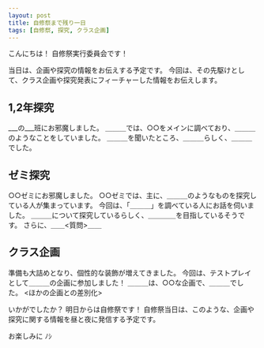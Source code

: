 ```yaml
---
layout: post
title: 自修祭まで残り一日
tags: [自修祭, 探究, クラス企画]
---
```


こんにちは！
自修祭実行委員会です！


当日は、企画や探究の情報をお伝えする予定です。
今回は、その先駆けとして、クラス企画や探究発表にフィーチャーした情報をお伝えします。

## 1,2年探究
___の___班にお邪魔しました。
＿＿＿では、○○をメインに調べており、＿＿＿のようなことをしていました。
＿＿＿を聞いたところ、＿＿＿らしく、＿＿＿でした。

## ゼミ探究
○○ゼミにお邪魔しました。
○○ゼミでは、主に、＿＿＿のようなものを探究している人が集まっています。
今回は、「＿＿＿」を調べている人にお話を伺いました。
＿＿＿について探究しているらしく、＿＿＿＿を目指しているそうです。
さらに、＿＿<質問>＿＿

## クラス企画
準備も大詰めとなり、個性的な装飾が増えてきました。
今回は、テストプレイとして＿＿＿の企画に参加しました！
＿＿＿は、○○な企画で、＿＿＿でした。
<ほかの企画との差別化>


いかがでしたか？
明日からは自修祭です！
自修祭当日は、このような、企画や探究に関する情報を昼と夜に発信する予定です。

お楽しみに ﾉｼ
